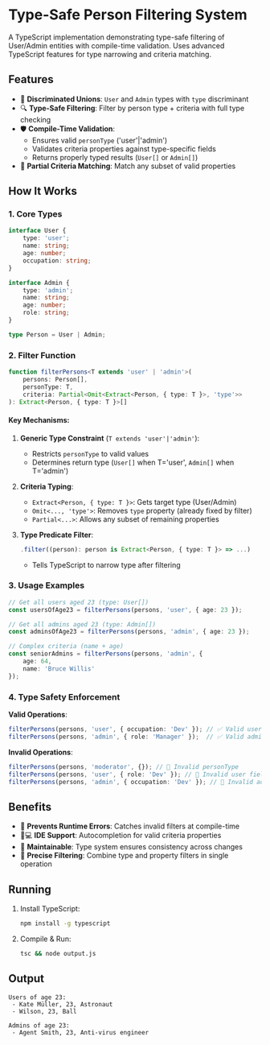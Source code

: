# Type-Safe Person Filtering System

A TypeScript implementation demonstrating type-safe filtering of User/Admin entities with compile-time validation. Uses advanced TypeScript features for type narrowing and criteria matching.

## Features

- 👥 **Discriminated Unions**: `User` and `Admin` types with `type` discriminant
- 🔍 **Type-Safe Filtering**: Filter by person type + criteria with full type checking
- 🛡️ **Compile-Time Validation**:
  - Ensures valid `personType` ('user'|'admin')
  - Validates criteria properties against type-specific fields
  - Returns properly typed results (`User[]` or `Admin[]`)
- 🧩 **Partial Criteria Matching**: Match any subset of valid properties

## How It Works

### 1. Core Types
```typescript
interface User {
    type: 'user';
    name: string;
    age: number;
    occupation: string;
}

interface Admin {
    type: 'admin';
    name: string;
    age: number;
    role: string;
}

type Person = User | Admin;
```

### 2. Filter Function
```typescript
function filterPersons<T extends 'user' | 'admin'>(
    persons: Person[],
    personType: T,
    criteria: Partial<Omit<Extract<Person, { type: T }>, 'type'>>
): Extract<Person, { type: T }>[]
```

#### Key Mechanisms:
1. **Generic Type Constraint** (`T extends 'user'|'admin'`):
   - Restricts `personType` to valid values
   - Determines return type (`User[]` when T='user', `Admin[]` when T='admin')

2. **Criteria Typing**:
   - `Extract<Person, { type: T }>`: Gets target type (User/Admin)
   - `Omit<..., 'type'>`: Removes `type` property (already fixed by filter)
   - `Partial<...>`: Allows any subset of remaining properties

3. **Type Predicate Filter**:
   ```typescript
   .filter((person): person is Extract<Person, { type: T }> => ...)
   ```
   - Tells TypeScript to narrow type after filtering

### 3. Usage Examples
```typescript
// Get all users aged 23 (type: User[])
const usersOfAge23 = filterPersons(persons, 'user', { age: 23 });

// Get all admins aged 23 (type: Admin[])
const adminsOfAge23 = filterPersons(persons, 'admin', { age: 23 });

// Complex criteria (name + age)
const seniorAdmins = filterPersons(persons, 'admin', { 
    age: 64,
    name: 'Bruce Willis'
});
```

### 4. Type Safety Enforcement
**Valid Operations**:
```typescript
filterPersons(persons, 'user', { occupation: 'Dev' }); // ✅ Valid user field
filterPersons(persons, 'admin', { role: 'Manager' });  // ✅ Valid admin field
```

**Invalid Operations**:
```typescript
filterPersons(persons, 'moderator', {}); // 🚫 Invalid personType
filterPersons(persons, 'user', { role: 'Dev' }); // 🚫 Invalid user field
filterPersons(persons, 'admin', { occupation: 'Dev' }); // 🚫 Invalid admin field
```

## Benefits
- 🚫 **Prevents Runtime Errors**: Catches invalid filters at compile-time
- 🧑💻 **IDE Support**: Autocompletion for valid criteria properties
- 🔄 **Maintainable**: Type system ensures consistency across changes
- 🎯 **Precise Filtering**: Combine type and property filters in single operation

## Running
1. Install TypeScript:
   ```bash
   npm install -g typescript
   ```
2. Compile & Run:
   ```bash
   tsc && node output.js
   ```

## Output
```
Users of age 23:
 - Kate Müller, 23, Astronaut
 - Wilson, 23, Ball

Admins of age 23:
 - Agent Smith, 23, Anti-virus engineer
```
```
